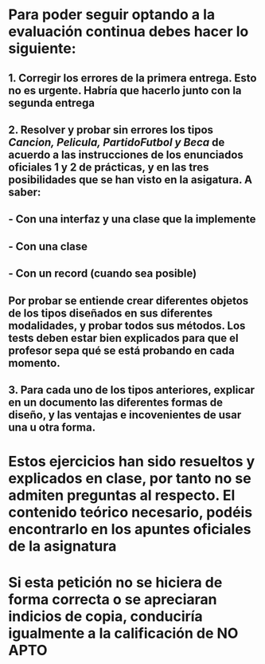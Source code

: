 # Para poder seguir optando a la evaluación continua debes hacer lo siguiente:
## 1. Corregir los errores de la primera entrega. Esto no es urgente. Habría que hacerlo junto con la segunda entrega
## 2. Resolver y probar sin errores los tipos *Cancion, Pelicula, PartidoFutbol y Beca* de acuerdo a las instrucciones de los enunciados oficiales 1 y 2 de prácticas, y en las tres posibilidades que se han visto en la asigatura. A saber:
  ## - Con una interfaz y una clase que la implemente
  ## - Con una clase
  ## - Con un record (cuando sea posible)
## Por probar se entiende crear diferentes objetos de los tipos diseñados en sus diferentes modalidades, y probar todos sus métodos. Los tests deben estar bien explicados para que el profesor sepa qué se está probando en cada momento.
## 3. Para cada uno de los tipos anteriores, explicar en un documento las diferentes formas de diseño, y las ventajas e incovenientes de usar una u otra forma.
# Estos ejercicios han sido resueltos y explicados en clase, por tanto no se admiten preguntas al respecto. El contenido teórico necesario, podéis encontrarlo en los apuntes oficiales de la asignatura
# Si esta petición no se hiciera de forma correcta o se apreciaran indicios de copia, conduciría igualmente a la calificación de NO APTO
